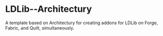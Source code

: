 # LDLib--Architectury
A template based on Architectury for creating addons for LDLib on Forge, Fabric, and Quilt, simultaneously.
